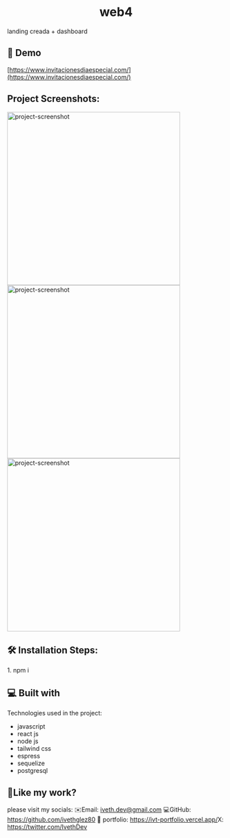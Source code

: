 <h1 align="center" id="title">web4</h1>

<p id="description">landing creada + dashboard</p>

<h2>🚀 Demo</h2>

[https://www.invitacionesdiaespecial.com/](https://www.invitacionesdiaespecial.com/)

<h2>Project Screenshots:</h2>

<img src="https://i.ibb.co/wpR9HK1/8.jpg" alt="project-screenshot" width="400" height="400/">

<img src="https://i.ibb.co/mh3TQ9C/7.jpg" alt="project-screenshot" width="400" height="400/">

<img src="https://i.ibb.co/f9bj1Z4/6.jpg" alt="project-screenshot" width="400" height="400/">

<h2>🛠️ Installation Steps:</h2>

<p>1. npm i</p>

  
  
<h2>💻 Built with</h2>

Technologies used in the project:

*   javascript
*   react js
*   node js
*   tailwind css
*   espress
*   sequelize
*   postgresql

<h2>💖Like my work?</h2>

please visit my socials: ✉️Email: iveth.dev@gmail.com 💻GitHub: https://github.com/ivethglez80 💼 portfolio: https://ivt-portfolio.vercel.app/​ X: https://twitter.com/IvethDev
